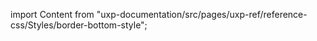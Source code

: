 
import Content from "uxp-documentation/src/pages/uxp-ref/reference-css/Styles/border-bottom-style";

<Content query="product=xd"/>
